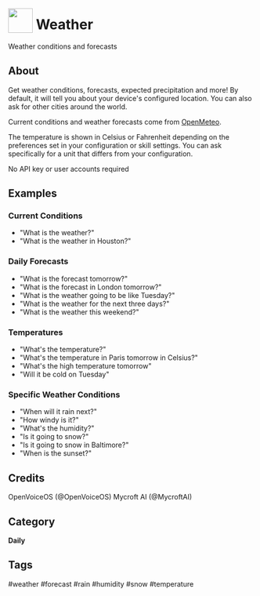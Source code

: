 # <img src='https://rawgithub.com/FortAwesome/Font-Awesome/master/svgs/solid/sun.svg' card_color='#FEE255' width='50' height='50' style='vertical-align:bottom'/> Weather
Weather conditions and forecasts

## About 
Get weather conditions, forecasts, expected precipitation and more!  By default, it will tell
you about your device's configured location. You can also ask for other cities around the world. 

Current conditions and weather forecasts come from [OpenMeteo](https://open-meteo.com).

The temperature is shown in Celsius or Fahrenheit depending on the preferences set in your configuration or skill settings.
You can ask specifically for a unit that differs from your configuration.

No API key or user accounts required

## Examples 
### Current Conditions
* "What is the weather?"
* "What is the weather in Houston?"

### Daily Forecasts
* "What is the forecast tomorrow?"
* "What is the forecast in London tomorrow?"
* "What is the weather going to be like Tuesday?"
* "What is the weather for the next three days?"
* "What is the weather this weekend?"
  
### Temperatures
* "What's the temperature?"
* "What's the temperature in Paris tomorrow in Celsius?"
* "What's the high temperature tomorrow"
* "Will it be cold on Tuesday"

### Specific Weather Conditions
* "When will it rain next?"
* "How windy is it?"
* "What's the humidity?"
* "Is it going to snow?"
* "Is it going to snow in Baltimore?"
* "When is the sunset?"

## Credits
OpenVoiceOS (@OpenVoiceOS)
Mycroft AI (@MycroftAI)

## Category
**Daily**

## Tags
#weather
#forecast
#rain
#humidity
#snow
#temperature
